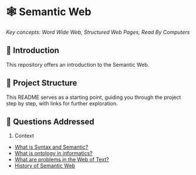 # 🕸️ Semantic Web

_Key concepts: Word Wide Web, Structured Web Pages, Read By Computers_

## 🤖 Introduction

This repository offers an introduction to the Semantic Web.

## 📁 Project Structure

This README serves as a starting point, guiding you through the project step by step, with links for further exploration.

## 🐣 Questions Addressed

1. Context

- [What is Syntax and Semantic?](./context/README.md)
- [What is ontology in informatics?](./context/README.md)
- [What are problems in the Web of Text?](./context/README.md)
- [History of Semantic Web](./context/README.md)
